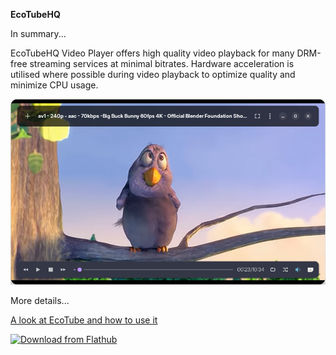 **EcoTubeHQ**



In summary...



EcoTubeHQ Video Player offers high quality video playback for many DRM-free streaming services at minimal bitrates. Hardware acceleration is utilised where possible during video playback to optimize quality and minimize CPU usage.



![screenshot](https://raw.githubusercontent.com/ecotubehq/player/master/ecotube-3.png)

More details...

[A look at EcoTube and how to use it](https://raw.githubusercontent.com/ecotubehq/player/master/data/player-info.pdf)

[![Download from Flathub](https://raw.githubusercontent.com/ecotubehq/player/master/data/flathub-badge-en.png)](https://flathub.org/apps/io.github.ecotubehq.player)